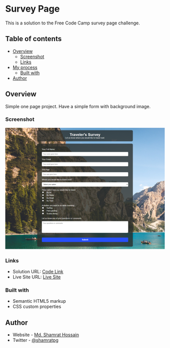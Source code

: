 # Survey Page

This is a solution to the Free Code Camp survey page challenge.

## Table of contents

- [Overview](#overview)
  - [Screenshot](#screenshot)
  - [Links](#links)
- [My process](#my-process)
  - [Built with](#built-with)
- [Author](#author)


## Overview

Simple one page project. Have a simple form with background image. 

### Screenshot

![](images/screenshot.png)


### Links

- Solution URL: [Code Link](https://github.com/shamratPG/survey-page)
- Live Site URL: [Live Site](https://shamratpg.github.io/survey-page/)


### Built with

- Semantic HTML5 markup
- CSS custom properties

## Author

- Website - [Md. Shamrat Hossain](https://github.com/shamratPG)
- Twitter - [@shamratpg](https://twitter.com/shamratpg)
